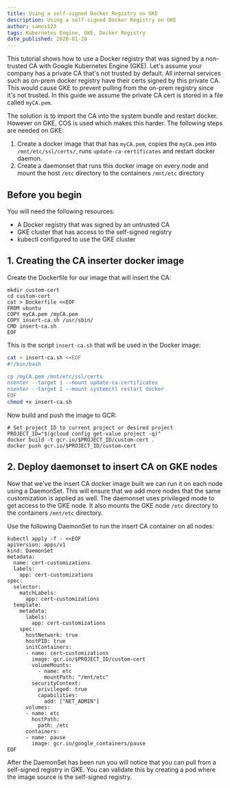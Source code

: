 ```yaml
---
title: Using a self-signed Docker Registry on GKE
description: Using a self-signed Docker Registry on GKE
author: samos123
tags: Kubernetes Engine, GKE, Docker Registry
date_published: 2020-01-28
---
```


This tutorial shows how to use a Docker registry that was signed by a 
non-trusted CA with Google Kubernetes Engine (GKE). Let's assume your company
has a private CA that's not trusted by default.
All internal services such as on-prem docker registry have their certs signed
by this private CA. This would cause GKE to prevent pulling from the on-prem
registry since it's not trusted. In this guide we assume the private CA cert is
stored in a file called `myCA.pem`.

The solution is to import the CA into the system bundle and restart docker.
However on GKE, COS is used which makes this harder. The following steps
are needed on GKE:
1. Create a docker image that that has `myCA.pem`, copies the `myCA.pem` 
   into `/mnt/etc/ssl/certs/`, runs `update-ca-certificates` and restart
   docker daemon.
2. Create a daemonset that runs this docker image on every node and mount
   the host `/etc` directory to the containers `/mnt/etc` directory

## Before you begin
You will need the following resources:
* A Docker registry that was signed by an untrusted CA
* GKE cluster that has access to the self-signed registry
* kubectl configured to use the GKE cluster

## 1. Creating the CA inserter docker image

Create the Dockerfile for our image that will insert the CA:
```
mkdir custom-cert
cd custom-cert
cat > Dockerfile <<EOF
FROM ubuntu
COPY myCA.pem /myCA.pem
COPY insert-ca.sh /usr/sbin/
CMD insert-ca.sh
EOF
```

This is the script `insert-ca.sh` that will be used in the Docker image:
```bash
cat > insert-ca.sh <<EOF
#!/bin/bash

cp /myCA.pem /mnt/etc/ssl/certs
nsenter --target 1 --mount update-ca-certificates
nsenter --target 1 --mount systemctl restart docker
EOF
chmod +x insert-ca.sh
```
Now build and push the image to GCR:
```
# Set project ID to current project or desired project
PROJECT_ID="$(gcloud config get-value project -q)"
docker build -t gcr.io/$PROJECT_ID/custom-cert .
docker push gcr.io/$PROJECT_ID/custom-cert
```

## 2. Deploy daemonset to insert CA on GKE nodes
Now that we've the insert CA docker image built we can run it on each node
using a DaemonSet. This will ensure that we add more nodes that the same
customization is applied as well. The daemonset uses privileged mode to
get access to the GKE node. It also mounts the GKE node `/etc` directory
to the containers `/mnt/etc` directory.

Use the following DaemonSet to run the insert CA container on all nodes:
```
kubectl apply -f - <<EOF
apiVersion: apps/v1
kind: DaemonSet
metadata:
  name: cert-customizations
  labels:
    app: cert-customizations
spec:
  selector:
    matchLabels:
      app: cert-customizations
  template:
    metadata:
      labels:
        app: cert-customizations
    spec:
      hostNetwork: true
      hostPID: true
      initContainers:
      - name: cert-customizations
        image: gcr.io/$PROJECT_ID/custom-cert
        volumeMounts:
          - name: etc
            mountPath: "/mnt/etc"
        securityContext:
          privileged: true
          capabilities:
            add: ["NET_ADMIN"]
      volumes:
      - name: etc
        hostPath:
          path: /etc
      containers:
      - name: pause
        image: gcr.io/google_containers/pause
EOF
```

After the DaemonSet has been run you will notice that you can pull from a self-signed
registry in GKE. You can validate this by creating a pod where the image source
is the self-signed registry.
